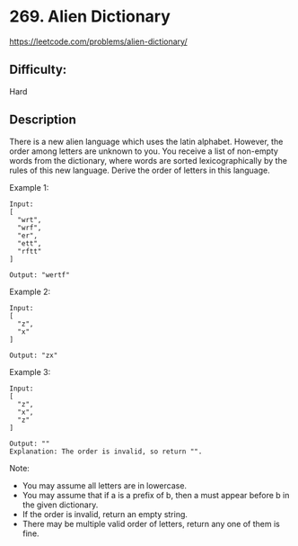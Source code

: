 # 269. Alien Dictionary

https://leetcode.com/problems/alien-dictionary/

## Difficulty:

Hard

## Description

There is a new alien language which uses the latin alphabet. 
However, the order among letters are unknown to you. You receive a 
list of non-empty words from the dictionary, where words are sorted 
lexicographically by the rules of this new language. Derive the order 
of letters in this language.

Example 1:
```
Input:
[
  "wrt",
  "wrf",
  "er",
  "ett",
  "rftt"
]

Output: "wertf"
```

Example 2:
```
Input:
[
  "z",
  "x"
]

Output: "zx"
```

Example 3:
```
Input:
[
  "z",
  "x",
  "z"
] 

Output: "" 
Explanation: The order is invalid, so return "".
```

Note:
- You may assume all letters are in lowercase.
- You may assume that if a is a prefix of b, then a must appear before b in 
the given dictionary.
- If the order is invalid, return an empty string.
- There may be multiple valid order of letters, return any one of them is fine.
